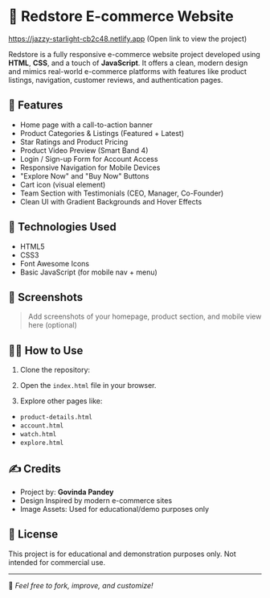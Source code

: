 # 🛒 Redstore E-commerce Website
https://jazzy-starlight-cb2c48.netlify.app (Open link to view the project)

Redstore is a fully responsive e-commerce website project developed using **HTML**, **CSS**, and a touch of **JavaScript**. It offers a clean, modern design and mimics real-world e-commerce platforms with features like product listings, navigation, customer reviews, and authentication pages.

## 📌 Features

-  Home page with a call-to-action banner
-  Product Categories & Listings (Featured + Latest)
-  Star Ratings and Product Pricing
-  Product Video Preview (Smart Band 4)
-  Login / Sign-up Form for Account Access
-  Responsive Navigation for Mobile Devices
-  "Explore Now" and "Buy Now" Buttons
-  Cart icon (visual element)
-  Team Section with Testimonials (CEO, Manager, Co-Founder)
- Clean UI with Gradient Backgrounds and Hover Effects

## 🚀 Technologies Used

- HTML5  
- CSS3  
- Font Awesome Icons  
- Basic JavaScript (for mobile nav + menu)

## 📸 Screenshots

> Add screenshots of your homepage, product section, and mobile view here (optional)

## 🧑‍💻 How to Use

1. Clone the repository:


2. Open the `index.html` file in your browser.

3. Explore other pages like:
- `product-details.html`
- `account.html`
- `watch.html`
- `explore.html`

## ✍️ Credits

- Project by: **Govinda Pandey**
- Design Inspired by modern e-commerce sites
- Image Assets: Used for educational/demo purposes only

## 📜 License

This project is for educational and demonstration purposes only. Not intended for commercial use.

---

📌 _Feel free to fork, improve, and customize!_
